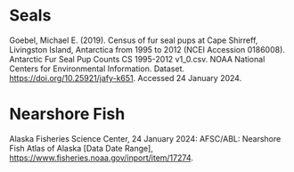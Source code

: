 # Seals

Goebel, Michael E. (2019). Census of fur seal pups at Cape Shirreff, Livingston Island, Antarctica from 1995 to 2012 (NCEI Accession 0186008). Antarctic Fur Seal Pup Counts CS 1995-2012 v1_0.csv. NOAA National Centers for Environmental Information. Dataset. https://doi.org/10.25921/jafy-k651. Accessed 24 January 2024.

# Nearshore Fish
Alaska Fisheries Science Center, 24 January 2024: AFSC/ABL: Nearshore Fish Atlas of Alaska [Data Date Range], https://www.fisheries.noaa.gov/inport/item/17274.